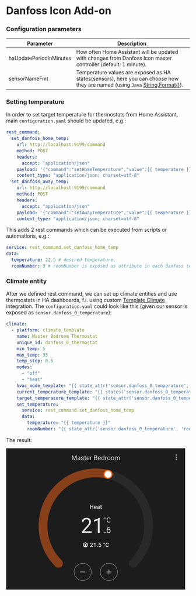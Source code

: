 # Danfoss Icon Add-on

### Configuration parameters

| Parameter               | Description                                                                                                                                                                                                |
|-------------------------|------------------------------------------------------------------------------------------------------------------------------------------------------------------------------------------------------------|
| haUpdatePeriodInMinutes | How often Home Assistant will be updated with changes from Danfoss Icon master controller (default: 1 minute).                                                                                             
| sensorNameFmt           | Temperature values are exposed as HA states(sensors), here you can choose how they are named (using `Java` [String.Format()](https://docs.oracle.com/javase/21/docs/api/java/util/Formatter.html#syntax)). 

### Setting temperature

In order to set target temperature for thermostats from Home Assistant, main `configuration.yaml` should be updated, e.g.:

```yaml
rest_command:
  set_danfoss_home_temp:
    url: http://localhost:9199/command
    method: POST
    headers:
      accept: "application/json"
    payload: '{"command":"setHomeTemperature","value":{{ temperature }},"roomNumber":{{ roomNumber }}}'
    content_type: "application/json; charset=utf-8"
  set_danfoss_away_temp:
    url: http://localhost:9199/command
    method: POST
    headers:
      accept: "application/json"
    payload: '{"command":"setAwayTemperature","value":{{ temperature }},"roomNumber":{{ roomNumber }}}'
    content_type: "application/json; charset=utf-8"
```

This adds 2 rest commands which can be executed from scripts or automations, e.g.:

```yaml
service: rest_command.set_danfoss_home_temp
data:
  temperature: 22.5 # desired temperature.
  roomNumber: 3 # roomNumber is exposed as attribute in each danfoss temperature sensor entity.
```

### Climate entity
After we defined rest command, we can set up climate entities and use thermostats in HA dashboards, f.i. using custom [Template Climate](https://github.com/jcwillox/hass-template-climate) integration.
The `configuration.yaml` could look like this (given our sensor is exposed as `sensor.danfoss_0_temperature`):

```yaml
climate:
  - platform: climate_template
    name: Master Bedroom Thermostat
    unique_id: danfoss_0_thermostat
    min_temp: 5
    max_temp: 35
    temp_step: 0.5
    modes:
      - "off"
      - "heat"
    hvac_mode_template: "{{ state_attr('sensor.danfoss_0_temperature', 'mode') }}"
    current_temperature_template: "{{ states('sensor.danfoss_0_temperature') }}"
    target_temperature_template: "{{ state_attr('sensor.danfoss_0_temperature', 'temperature_home') }}"
    set_temperature:
      service: rest_command.set_danfoss_home_temp
      data:
        temperature: "{{ temperature }}"
        roomNumber: "{{ state_attr('sensor.danfoss_0_temperature', 'room_number') }}"
```

The result:

![img.png](img.png)